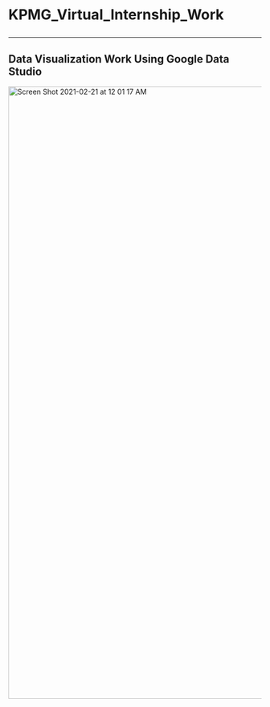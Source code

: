 # KPMG_Virtual_Internship_Work<hr>

## Data Visualization Work Using Google Data Studio
<img width="1221" alt="Screen Shot 2021-02-21 at 12 01 17 AM" src="https://user-images.githubusercontent.com/25372409/108619200-fa557700-73d7-11eb-8b7c-43a4674a172f.png">
